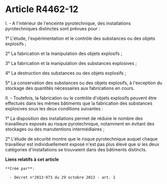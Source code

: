 # Article R4462-12

I. - A l'intérieur de l'enceinte pyrotechnique, des installations pyrotechniques distinctes sont prévues pour : 

1° L'étude, l'expérimentation et le contrôle des substances ou des objets explosifs ; 

2° La fabrication et la manipulation des objets explosifs ; 

3° La fabrication et la manipulation des substances explosives ; 

4° La destruction des substances ou des objets explosifs ; 

5° La conservation des substances ou des objets explosifs, à l'exception du stockage des quantités nécessaires aux
fabrications en cours. 

II. - Toutefois, la fabrication ou le contrôle d'objets explosifs peuvent être effectués dans les mêmes bâtiments que la
fabrication des substances explosives sous les deux conditions suivantes : 

1° La disposition des installations permet de réduire le nombre des travailleurs exposés au risque pyrotechnique, notamment
en évitant des stockages ou des manutentions intermédiaires ; 

2° L'étude de sécurité montre que le risque pyrotechnique auquel chaque travailleur est individuellement exposé n'est pas
plus élevé que si les deux catégories d'installations se trouvaient dans des bâtiments distincts.

**Liens relatifs à cet article**

	**Créé par**:

	  - Décret n°2013-973 du 29 octobre 2013 - art. 1
